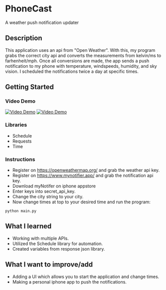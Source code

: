 # PhoneCast

A weather push notification updater

## Description

This application uses an api from "Open Weather". With this, my
program grabs the correct city api and converts the measurements
from kelvin/ms to farhenheit/mph. Once all conversions are made, the app sends a push notification to my phone with temperature, windspeeds, humidity, and sky vision. I scheduled the notifications
twice a day at specific times.

## Getting Started

### Video Demo
[![Video Demo](https://img.youtube.com/vi/sg_qU68eMgs&t/0.jpg)](https://www.youtube.com/watch?v=sg_qU68eMgs&t)
[![Video Demo](https://img.youtube.com/vi/sg_qU68eMgs&t/0.jpg)](https://www.youtube.com/watch?v=sg_qU68eMgs&t)


### Libraries

* Schedule
* Requests
* Time

### Instructions

* Register on https://openweathermap.org/ and grab the weather api key.
* Register on https://www.mynotifier.app/ and grab the notification api key.
* Download myNotifer on iphone appstore
* Enter keys into secret_api_key.
* Change the city string to your city.
* Now change times at top to your desired time and run the program:
```
python main.py
```


## What I learned

* Working with multiple APIs.
* Utilized the Schedule library for automation.
* Created variables from response json library.


## What I want to improve/add

* Adding a UI which allows you to start the application and change times.
* Making a personal iphone app to push the notifications.
